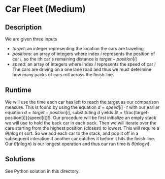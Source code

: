 # Car Fleet (Medium)
## Description
We are given three inputs
- $target$: an integer representing the location the cars are traveling
- $positions$: an array of integers where index $i$ represents the position of car $i$, so the ith car's remaining distance is $target-position[i]$
- $speed$: an array of integers where index $i$ represents the speed of car $i$
The cars are driving on a one lane road and thus we must determine how many packs of cars roll across the finish line.

## Runtime
We will use the time each car has left to reach the target as our comparison measure. This is found by using the equation $d = speed[i] \cdot t$ with our earlier equation $d = target-position[i]$, substituting $d$ yields $t = \frac{target-position[i]}{speed[i]}$. Our procedure will be first initialize an empty stack we will use to hold the back car in each pack. Then we will iterate over the cars starting from the highest position (closest) to lowest. This will require a $\theta(n\log n)$ sort. So we add each car to the stack, and pop it off in a subsequent interation if another car catches it before it hits the finish line. Our $\theta(n\log n)$ is our longest operation and thus our run time is $\theta(n\log n)$.

## Solutions
See Python solution in this directory.